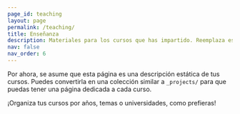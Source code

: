 ```yaml
---
page_id: teaching
layout: page
permalink: /teaching/
title: Enseñanza
description: Materiales para los cursos que has impartido. Reemplaza este texto con tu descripción.
nav: false
nav_order: 6
---
```


Por ahora, se asume que esta página es una descripción estática de tus cursos. Puedes convertirla en una colección similar a `_projects/` para que puedas tener una página dedicada a cada curso.

¡Organiza tus cursos por años, temas o universidades, como prefieras!